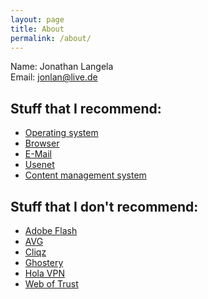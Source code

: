 ```yaml
---
layout: page
title: About
permalink: /about/
---
```


Name: Jonathan Langela  
Email: jonlan@live.de

## Stuff that I recommend:
- [Operating system](https://jonlan2002.github.io/os/)
- [Browser](https://jonlan2002.github.io/browser/)
- [E-Mail](https://jonlan2002.github.io/e-mail/)
- [Usenet](https://jonlan2002.github.io/usenet/)
- [Content management system](https://jonlan2002.github.io/cms)

## Stuff that I don't recommend:
- [Adobe Flash](https://jonlan2002.github.io/flash/)
- [AVG](https://jonlan2002.github.io/avg/)
- [Cliqz](https://jonlan2002.github.io/cliqz/)
- [Ghostery](https://jonlan2002.github.io/ghostery/)
- [Hola VPN](https://jonlan2002.github.io/hola/)
- [Web of Trust](https://jonlan2002.github.io/wot/)

